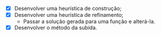 - [x] Desenvolver uma heurística de construção; 
- [x] Desenvolver uma heurística de refinamento;
  - Passar a solução gerada para uma função e alterá-la.
- [x] Desenvolver o método da subida.